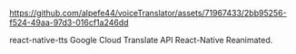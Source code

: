 https://github.com/alpefe44/voiceTranslator/assets/71967433/2bb95256-f524-49aa-97d3-016cf1a246dd


react-native-tts Google Cloud Translate API React-Native Reanimated.
